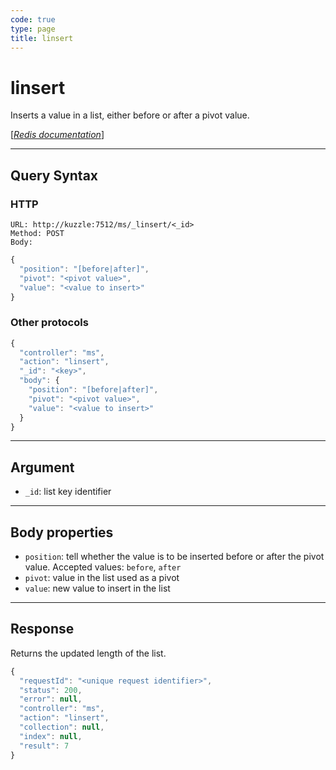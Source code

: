 ```yaml
---
code: true
type: page
title: linsert
---
```


# linsert



Inserts a value in a list, either before or after a pivot value.

[[_Redis documentation_]](https://redis.io/commands/linsert)

---

## Query Syntax

### HTTP

```http
URL: http://kuzzle:7512/ms/_linsert/<_id>
Method: POST
Body:
```

```js
{
  "position": "[before|after]",
  "pivot": "<pivot value>",
  "value": "<value to insert>"
}
```

### Other protocols

```js
{
  "controller": "ms",
  "action": "linsert",
  "_id": "<key>",
  "body": {
    "position": "[before|after]",
    "pivot": "<pivot value>",
    "value": "<value to insert>"
  }
}
```

---

## Argument

- `_id`: list key identifier

---

## Body properties

- `position`: tell whether the value is to be inserted before or after the pivot value. Accepted values: `before`, `after`
- `pivot`: value in the list used as a pivot
- `value`: new value to insert in the list

---

## Response

Returns the updated length of the list.

```javascript
{
  "requestId": "<unique request identifier>",
  "status": 200,
  "error": null,
  "controller": "ms",
  "action": "linsert",
  "collection": null,
  "index": null,
  "result": 7
}
```
